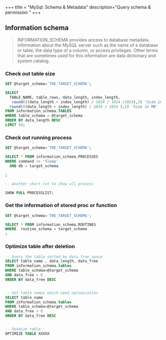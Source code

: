 +++
title = "MySql: Schema & Metadata"
description="Query schema & permission "
+++

## Information schema

> INFORMATION_SCHEMA provides access to database metadata, information about the MySQL server such as the name of a database or table, the data type of a column, or access privileges. Other terms that are sometimes used for this information are data dictionary and system catalog. 

### Check out table size

```sql
SET @target_schema='THE_TARGET_SCHEMA';

SELECT 
  TABLE_NAME, table_rows, data_length, index_length,  
   round(((data_length + index_length) / 1024 / 1024 /1024),2) 'Size in GB',
  round(((data_length + index_length) / 1024 / 1024 ),2) 'Size in MB' 
FROM information_schema.TABLES
WHERE table_schema = @target_schema
ORDER BY data_length DESC
LIMIT 50;

```


### Check out running process 


```sql
SET @target_schema='THE_TARGET_SCHEMA';

SELECT * FROM information_schema.PROCESSES
WHERE command <> 'Sleep'
  AND db = target_schema 

;

-- Another short cut to show all process

SHOW FULL PROCESSLIST;

```


### Get the information of stored proc or function

```sql
SET @target_schema='THE_TARGET_SCHEMA';

SELECT * FROM information_schema.ROUTINES
WHERE  routine_schema = target_schema 
;

```


### Optimize table after deletion 


```sql
-- Query the table sorted by data free space
SELECT table_name , data_length, data_free
FROM information_schema.tables
WHERE table_schema=@target_schema 
AND data_free > 0
ORDER BY data_free DESC


-- Get table names which need optimization
SELECT table_name
FROM information_schema.tables
WHERE table_schema=@target_schema 
AND data_free > 0
ORDER BY data_free DESC


-- Optmize table 
OPTIMIZE TABLE XXXXX

```
